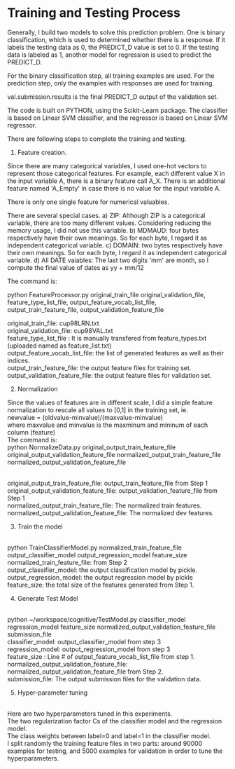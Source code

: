 Training and Testing Process
==================

Generally, I build two models to solve this prediction problem. One is binary classification, which is used to determined whether there is a response. If it labels the testing data as 0, the PREDICT_D value is set to 0. If the testing data is labeled as 1, another model for regression is used to predict the PREDICT_D. 

For the binary classification step, all training examples are used. For the prediction step, only the examples with responses are used for training. 


val.submission.results is the final PREDICT_D output of the validation set. 

The code is built on PYTHON, using the Scikit-Learn package. The classifier is based on Linear SVM classifier, and the regressor is based on Linear SVM regressor. 

There are following steps to complete the training and testing. 

1) Feature creation. 

Since there are many categorical variables, I used one-hot vectors to represent those categorical features. For example, each different value X in the input variable A, there is a binary feature call A_X. There is an additional feature named 'A_Empty' in case there is no value for the input variable A. 

There is only one single feature for numerical valuables.

There are several special cases. 
a) ZIP: Although ZIP is a categorical variable, there are too many different values. Considering reducing the memory usage, I did not use this variable. b) MDMAUD: four bytes respectively have their own meanings. So for each byte, I regard it as independent categorical variable. c) DOMAIN: two bytes respectively have their own meanings. So for each byte, I regard it as independent categorical variable. d) All DATE vaiables: The last two digits 'mm' are month, so I compute the final value of dates as yy + mm/12

The command is:

python FeatureProcessor.py  original_train_file original_validation_file, feature_type_list_file, output_feature_vocab_list_file, output_train_feature_file, output_validation_feature_file


original_train_file:                    cup98LRN.txt
<br>
original_validation_file:               cup98VAL.txt
<br>
feature_type_list_file :                It is manually transfered from feature_types.txt (uploaded named as feature_list.txt) 
<br>
output_feature_vocab_list_file:    	the list of generated features as well as their indices. 
<br>
output_train_feature_file:		the output feature files for training set. 
<br>
output_validation_feature_file:	the output feature files for validation set.


2) Normalization

Since the values of features are in different scale, I did a simple feature normalization to rescale all values to [0,1] in the training set, ie. 
<br>
newvalue = (oldvalue-minvalue)/(maxvalue-minvalue)
<br>
where maxvalue and minvalue is the maxminum and mininum of each column (feature)
<br>
The command is:
<br>
python NormalizeData.py original_output_train_feature_file original_output_validation_feature_file normalized_output_train_feature_file normalized_output_validation_feature_file

<br>
original_output_train_feature_file: output_train_feature_file from Step 1
<br>
original_output_validation_feature_file:  output_validation_feature_file from Step 1
<br>
normalized_output_train_feature_file: The normalized train features. 
<br>
normalized_output_validation_feature_file: The normalized dev features.
<br>


3) Train the model
<br>
python TrainClassifierModel.py normalized_train_feature_file  output_classifier_model  output_regression_model  feature_size
<br>
normalized_train_feature_file: from Step 2
<br>
output_classifier_model: the output classification model by pickle. 
<br>
output_regression_model: the output regression model by pickle
<br>
feature_size: the total size of the features generated from Step 1. 



4) Generate Test Model
<br>
python ~/workspace/cognitive/TestModel.py  classifier_model regression_model feature_size normalized_output_validation_feature_file  submission_file

<br>
classifier_model: output_classifier_model from step 3
<br>
regression_model: output_regression_model from step 3
<br>
feature_size : Line # of output_feature_vocab_list_file from step 1. 
<br>
normalized_output_validation_feature_file: normalized_output_validation_feature_file from Step 2.  
<br>
submission_file: The output submission files for the validation data. 


5) Hyper-parameter tuning
<br>
Here are two hyperparameters tuned in this experiments. 
<br>
The two regularization factor Cs  of the classifier model and the regression model.
<br>
The class weights between label=0 and label=1 in the classifier model.  
<br>
I split randomly the training feature files in two parts: around 90000 examples for testing, and 5000 examples for validation in order to tune the hyperparameters. 






